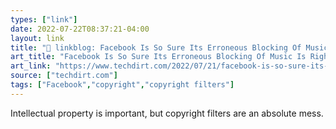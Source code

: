 ```yaml
---
types: ["link"]
date: 2022-07-22T08:37:21-04:00
layout: link
title: "🔗 linkblog: Facebook Is So Sure Its Erroneous Blocking Of Music Is Right, There’s No Option To Say It’s Wrong | Techdirt'"
art_title: "Facebook Is So Sure Its Erroneous Blocking Of Music Is Right, There’s No Option To Say It’s Wrong | Techdirt"
art_link: "https://www.techdirt.com/2022/07/21/facebook-is-so-sure-its-erroneous-blocking-of-music-is-right-theres-no-option-to-say-its-wrong/"
source: ["techdirt.com"]
tags: ["Facebook","copyright","copyright filters"]
---
```

Intellectual property is important, but copyright filters are an absolute mess.
 
